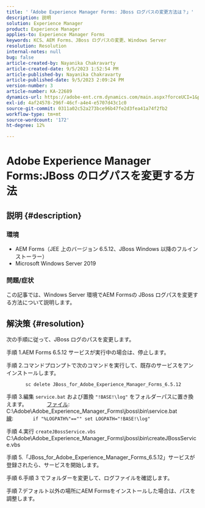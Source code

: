 ```yaml
---
title: '「Adobe Experience Manager Forms: JBoss ログパスの変更方法は？」'
description: 説明
solution: Experience Manager
product: Experience Manager
applies-to: Experience Manager Forms
keywords: KCS、AEM Forms、JBoss ログパスの変更、Windows Server
resolution: Resolution
internal-notes: null
bug: false
article-created-by: Nayanika Chakravarty
article-created-date: 9/5/2023 1:52:54 PM
article-published-by: Nayanika Chakravarty
article-published-date: 9/5/2023 2:09:24 PM
version-number: 3
article-number: KA-22689
dynamics-url: https://adobe-ent.crm.dynamics.com/main.aspx?forceUCI=1&pagetype=entityrecord&etn=knowledgearticle&id=433d107d-f34b-ee11-be6e-6045bd006c82
exl-id: 4af24578-296f-46cf-a4e4-e5707d43c1c0
source-git-commit: 0311a02c52a273bce96b47fe2d3fea41a74f2fb2
workflow-type: tm+mt
source-wordcount: '172'
ht-degree: 12%

---
```


# Adobe Experience Manager Forms:JBoss のログパスを変更する方法

## 説明 {#description}


### 環境

- AEM Forms（JEE 上のバージョン 6.5.12、JBoss Windows 以降のフルインストーラー）
- Microsoft Windows Server 2019


### 問題/症状

この記事では、Windows Server 環境でAEM Formsの JBoss ログパスを変更する方法について説明します。


## 解決策 {#resolution}


次の手順に従って、JBoss ログのパスを変更します。

手順 1.AEM Forms 6.5.12 サービスが実行中の場合は、停止します。

手順 2.コマンドプロンプトで次のコマンドを実行して、既存のサービスをアンインストールします。

`       sc delete JBoss_for_Adobe_Experience_Manager_Forms_6.5.12`

手順 3.編集 `service.bat` および置換 `"!BASE!\log"` をフォルダーパスに置き換えます。
            <u>ファイル</u>: C:\Adobe\Adobe_Experience_Manager_Forms\jboss\bin\service.bat
            <u>線</u>:
            `if "%LOGPATH%"=="" set LOGPATH="!BASE!\log"`

手順 4.実行 `createJBossService.vbs`
            C:\Adobe\Adobe_Experience_Manager_Forms\jboss\bin\createJBossService.vbs

手順 5.「JBoss_for_Adobe_Experience_Manager_Forms_6.5.12」サービスが登録されたら、サービスを開始します。

手順 6.手順 3 でフォルダーを変更して、ログファイルを確認します。

手順 7.デフォルト以外の場所にAEM Formsをインストールした場合は、パスを調整します。
